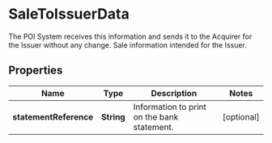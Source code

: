 

# SaleToIssuerData

The POI System receives this information and sends it to the Acquirer for the Issuer without any change. Sale information intended for the Issuer.

## Properties

| Name | Type | Description | Notes |
|------------ | ------------- | ------------- | -------------|
|**statementReference** | **String** | Information to print on the bank statement. |  [optional] |



